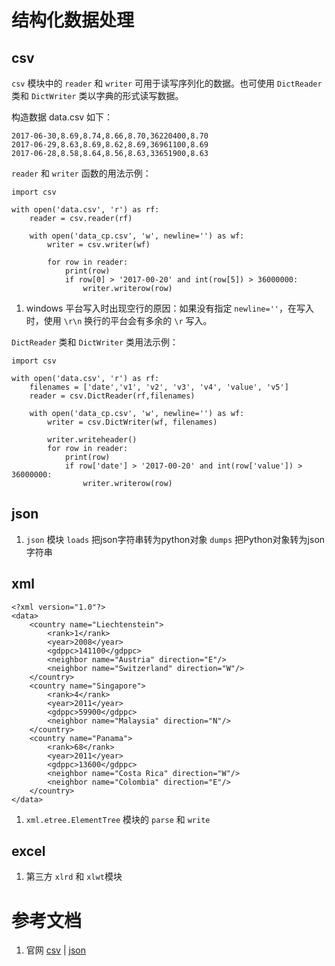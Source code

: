 # 结构化数据处理
## csv
`csv` 模块中的 `reader` 和 `writer` 可用于读写序列化的数据。也可使用 `DictReader` 类和 `DictWriter` 类以字典的形式读写数据。

构造数据 data.csv 如下：
```
2017-06-30,8.69,8.74,8.66,8.70,36220400,8.70
2017-06-29,8.63,8.69,8.62,8.69,36961100,8.69
2017-06-28,8.58,8.64,8.56,8.63,33651900,8.63
```

`reader` 和 `writer` 函数的用法示例：
```
import csv

with open('data.csv', 'r') as rf:
    reader = csv.reader(rf)

    with open('data_cp.csv', 'w', newline='') as wf:
        writer = csv.writer(wf)

        for row in reader:
            print(row)
            if row[0] > '2017-00-20' and int(row[5]) > 36000000:
                writer.writerow(row)
```
1. windows 平台写入时出现空行的原因：如果没有指定 `newline=''`，在写入时，使用 `\r\n` 换行的平台会有多余的 `\r` 写入。


`DictReader` 类和 `DictWriter` 类用法示例：
```
import csv

with open('data.csv', 'r') as rf:
	filenames = ['date','v1', 'v2', 'v3', 'v4', 'value', 'v5']
    reader = csv.DictReader(rf,filenames)

    with open('data_cp.csv', 'w', newline='') as wf:
        writer = csv.DictWriter(wf, filenames)

        writer.writeheader()
        for row in reader:
            print(row)
            if row['date'] > '2017-00-20' and int(row['value']) > 36000000:
                writer.writerow(row)
```


## json
1. `json` 模块 `loads` 把json字符串转为python对象 `dumps` 把Python对象转为json字符串

## xml
```
<?xml version="1.0"?>
<data>
    <country name="Liechtenstein">
        <rank>1</rank>
        <year>2008</year>
        <gdppc>141100</gdppc>
        <neighbor name="Austria" direction="E"/>
        <neighbor name="Switzerland" direction="W"/>
    </country>
    <country name="Singapore">
        <rank>4</rank>
        <year>2011</year>
        <gdppc>59900</gdppc>
        <neighbor name="Malaysia" direction="N"/>
    </country>
    <country name="Panama">
        <rank>68</rank>
        <year>2011</year>
        <gdppc>13600</gdppc>
        <neighbor name="Costa Rica" direction="W"/>
        <neighbor name="Colombia" direction="E"/>
    </country>
</data>
```
1. `xml.etree.ElementTree` 模块的 `parse` 和 `write`

## excel
1. 第三方 `xlrd` 和 `xlwt`模块


# 参考文档
1. 官网 [csv](https://docs.python.org/3.5/library/csv.html) | [json](https://docs.python.org/3.5/library/json.html)
